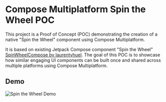 # Compose Multiplatform Spin the Wheel POC

This project is a Proof of Concept (POC) demonstrating the creation of a native "Spin the Wheel" component using Compose Multiplatform.

It is based on existing Jetpack Compose component "Spin the Wheel" [SpinWheelCompose by laurentyhuel](https://github.com/laurentyhuel/SpinWheelCompose).
The goal of this POC is to showcase how similar engaging UI components can be built once and shared across multiple platforms using Compose Multiplatform.

## Demo

![Spin the Wheel Demo](./spin-wheel-cmp.gif)
